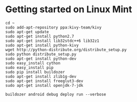 # Getting started on Linux Mint

    cd ~
    sudo add-apt-repository ppa:kivy-team/kivy
    sudo apt-get update
    sudo apt-get install python2.7
    sudo apt-get install lib32stdc++6 lib32z1
    sudo apt-get install python-kivy
    wget http://python-distribute.org/distribute_setup.py
    sudo python distribute_setup.py
    sudo apt-get install python-dev
    sudo easy_install cython
    sudo easy_install pip
    sudo pip install buildozer
    sudo apt-get install zlib1g-dev
    sudo apt-get install freeglut3-dev
    sudo apt-get install openjdk-7-jdk

    buildozer android debug deploy run --verbose
